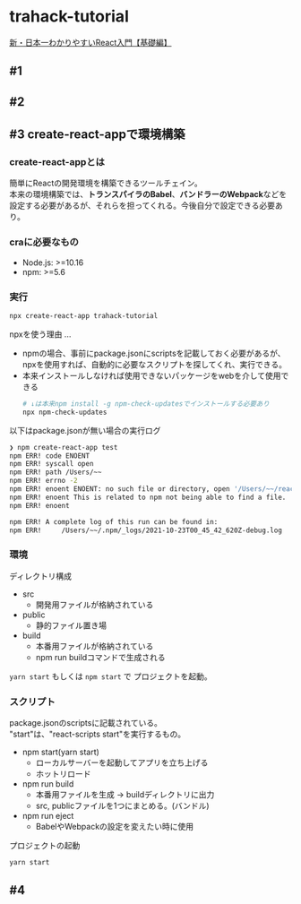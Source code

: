 # trahack-tutorial

[新・日本一わかりやすいReact入門【基礎編】](https://youtube.com/playlist?list=PLX8Rsrpnn3IWPoM7-1YPDksRRkamRY25k)

## #1

## #2

## #3 create-react-appで環境構築

### create-react-appとは

簡単にReactの開発環境を構築できるツールチェイン。  
本来の環境構築では、**トランスパイラのBabel**、**バンドラーのWebpack**などを設定する必要があるが、それらを担ってくれる。今後自分で設定できる必要あり。  

### craに必要なもの

- Node.js: >=10.16
- npm: >=5.6

### 実行

```bash
npx create-react-app trahack-tutorial
```

npxを使う理由 ... 
- npmの場合、事前にpackage.jsonにscriptsを記載しておく必要があるが、npxを使用すれば、自動的に必要なスクリプトを探してくれ、実行できる。  
- 本来インストールしなければ使用できないパッケージをwebを介して使用できる
  ```bash
  # ↓は本来npm install -g npm-check-updatesでインストールする必要あり
  npx npm-check-updates
  ```

以下はpackage.jsonが無い場合の実行ログ  
```bash
❯ npm create-react-app test
npm ERR! code ENOENT
npm ERR! syscall open
npm ERR! path /Users/~~
npm ERR! errno -2
npm ERR! enoent ENOENT: no such file or directory, open '/Users/~~/react-tutorial/package.json'
npm ERR! enoent This is related to npm not being able to find a file.
npm ERR! enoent

npm ERR! A complete log of this run can be found in:
npm ERR!     /Users/~~/.npm/_logs/2021-10-23T00_45_42_620Z-debug.log
```

### 環境

ディレクトリ構成

- src
  - 開発用ファイルが格納されている
- public
  - 静的ファイル置き場
- build
  - 本番用ファイルが格納されている
  - npm run buildコマンドで生成される

`yarn start` もしくは `npm start` で プロジェクトを起動。  

### スクリプト

package.jsonのscriptsに記載されている。  
"start"は、"react-scripts start"を実行するもの。  

- npm start(yarn start)
  - ローカルサーバーを起動してアプリを立ち上げる
  - ホットリロード
- npm run build
  - 本番用ファイルを生成 -> buildディレクトリに出力
  - src, publicファイルを1つにまとめる。(バンドル)
- npm run eject
  - BabelやWebpackの設定を変えたい時に使用

プロジェクトの起動

```bash
yarn start
```

## #4
